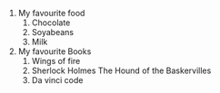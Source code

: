 1. My favourite food
   1. Chocolate
   2. Soyabeans
   3. Milk
2. My favourite Books
   1. Wings of fire
   2. Sherlock Holmes The Hound of the Baskervilles
   3. Da vinci code
